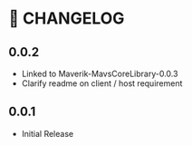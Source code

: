 # 🔖 CHANGELOG

## 0.0.2
- Linked to Maverik-MavsCoreLibrary-0.0.3
- Clarify readme on client / host requirement

## 0.0.1
- Initial Release
